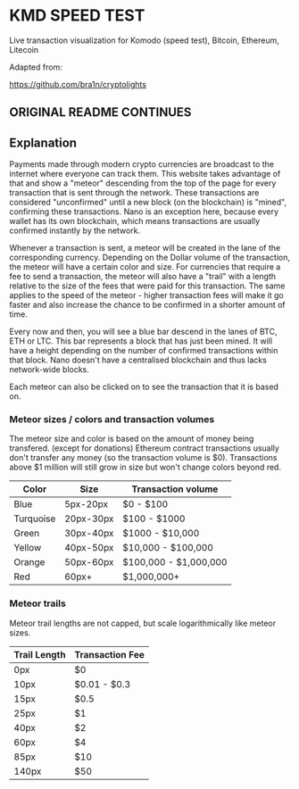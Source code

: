 # KMD SPEED TEST
Live transaction visualization for Komodo (speed test), Bitcoin, Ethereum, Litecoin

Adapted from:

https://github.com/bra1n/cryptolights


## ORIGINAL README CONTINUES


## Explanation

Payments made through modern crypto currencies are broadcast to the internet where everyone
can track them. This website takes advantage of that and show a "meteor" descending from the top
of the page for every transaction that is sent through the network. These transactions are considered
"unconfirmed" until a new block (on the blockchain) is "mined", confirming these transactions. Nano is an exception here,
because every wallet has its own blockchain, which means transactions are usually confirmed instantly by the network.

Whenever a transaction is sent, a meteor will be created in the lane of the corresponding currency.
Depending on the Dollar volume of the transaction, the meteor will have a certain color and size. For currencies that
require a fee to send a transaction, the meteor will also have a "trail" with a length relative to the size of the fees 
that were paid for this transaction. The same applies to the speed of the meteor - higher transaction fees will make it 
go faster and also increase the chance to be confirmed in a shorter amount of time.

Every now and then, you will see a blue bar descend in the lanes of BTC, ETH or LTC. This bar represents a block that
has just been mined. It will have a height depending on the number of confirmed transactions within that block. Nano
doesn't have a centralised blockchain and thus lacks network-wide blocks.

Each meteor can also be clicked on to see the transaction that it is based on. 

### Meteor sizes / colors and transaction volumes

The meteor size and color is based on the amount of money being transfered. (except for donations)
Ethereum contract transactions usually don't transfer any money (so the transaction volume is $0).
Transactions above $1 million will still grow in size but won't change colors beyond red.

Color | Size | Transaction volume
------|------|-------------------
Blue  | 5px-20px | $0 - $100           
Turquoise | 20px-30px| $100 - $1000  
Green | 30px-40px | $1000 - $10,000           
Yellow | 40px-50px | $10,000 - $100,000       
Orange | 50px-60px | $100,000 - $1,000,000   
Red    | 60px+ | $1,000,000+             

### Meteor trails

Meteor trail lengths are not capped, but scale logarithmically like meteor sizes.

Trail Length | Transaction Fee
-------|------
0px    | $0
10px   | $0.01 - $0.3
15px   | $0.5
25px   | $1
40px   | $2
60px   | $4
85px   | $10
140px  | $50

